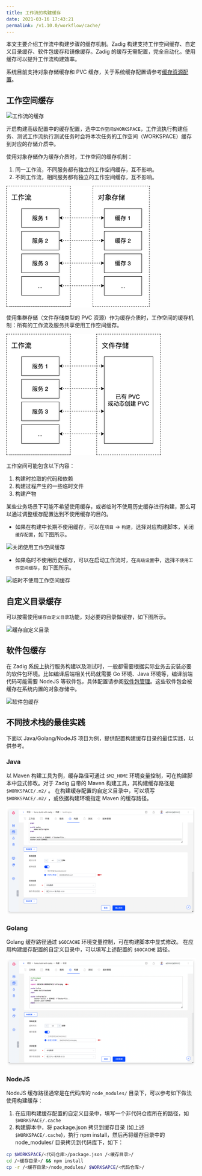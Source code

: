 ```yaml
---
title: 工作流的构建缓存
date: 2021-03-16 17:43:21
permalink: /v1.10.0/workflow/cache/
---
```

本文主要介绍工作流中构建步骤的缓存机制。Zadig 构建支持工作空间缓存、自定义目录缓存、软件包缓存和镜像缓存。Zadig 的缓存无需配置，完全自动化。使用缓存可以提升工作流构建效率。

系统目前支持对象存储缓存和 PVC 缓存，关于系统缓存配置请参考[缓存资源配置](/v1.10.0/pages/cluster_manage/#缓存资源配置)。

## 工作空间缓存
![工作流的缓存](./_images/workflow_cache_1_1.png)

开启构建高级配置中的缓存配置，选中`工作空间$WORKSPACE`，工作流执行构建任务、测试工作流执行测试任务时会将本次任务的工作空间（WORKSPACE）缓存到对应的存储介质中。

使用对象存储作为缓存介质时，工作空间的缓存机制：
1. 同一工作流，不同服务都有独立的工作空间缓存，互不影响。
2. 不同工作流，相同服务都有独立的工作空间缓存，互不影响。

![工作流的缓存](./_images/workflow_cache_1.png)

使用集群存储（文件存储类型的 PVC 资源）作为缓存介质时，工作空间的缓存机制：所有的工作流及服务共享使用工作空间缓存。

![工作流的缓存](./_images/workflow_cache_1_2.png)

工作空间可能包含以下内容：
1. 构建时拉取的代码和依赖
2. 构建过程产生的一些临时文件
3. 构建产物

某些业务场景下可能不希望使用缓存，或者临时不使用历史缓存进行构建，那么可以通过调整缓存配置达到不使用缓存的目的。

* 如果在构建中长期不使用缓存，可以在`项目` -> `构建`，选择对应构建脚本，关闭 `缓存配置`，如下图所示。

![关闭使用工作空间缓存](./_images/workflow_cache_2.png)

* 如果临时不使用历史缓存，可以在启动工作流时，在`高级设置`中，选择`不使用工作空间缓存`，如下图所示。

![临时不使用工作空间缓存](./_images/workflow_cache_3.png)

## 自定义目录缓存
可以按需使用`缓存自定义目录`功能，对必要的目录做缓存，如下图所示。

![缓存自定义目录](./_images/workflow_cache_4.png)

## 软件包缓存

在 Zadig 系统上执行服务构建以及测试时，一般都需要根据实际业务去安装必要的软件包环境。比如编译后端相关代码就需要 Go 环境、Java 环境等，编译前端代码可能需要 NodeJS 等软件包，具体配置请参阅[软件包管理](/v1.10.0/settings/app/)。这些软件包会被缓存在系统内置的对象存储中。

![软件包缓存](./_images/workflow_cache_5.png)

## 不同技术栈的最佳实践

下面以 Java/Golang/NodeJS 项目为例，提供配置构建缓存目录的最佳实践，以供参考。

### Java

以 Maven 构建工具为例，缓存路径可通过 `$M2_HOME` 环境变量控制，可在构建脚本中显式修改。对于 Zadig 自带的 Maven 构建工具，其构建缓存路径是 `$WORKSPACE/.m2/` 。
在构建缓存配置的自定义目录中，可以填写 `$WORKSPACE/.m2/` ，或依据构建环境指定 Maven 的缓存路径。

![缓存自定义目录](./_images/build_cache_config_1.png)

### Golang

Golang 缓存路径通过 `$GOCACHE` 环境变量控制，可在构建脚本中显式修改。
在应用构建缓存配置的自定义目录中，可以填写上述配置的 `$GOCACHE` 路径。

![缓存自定义目录](./_images/build_cache_config_2.png)

### NodeJS

NodeJS 缓存路径通常是在代码库的 `node_modules/` 目录下，可以参考如下做法使用构建缓存：
1. 在应用构建缓存配置的自定义目录中，填写一个非代码仓库所在的路径，如 `$WORKSPACE/.cache`
2. 构建脚本中，将 package.json 拷贝到缓存目录 (如上述 `$WORKSPACE/.cache`)，执行 npm install，然后再将缓存目录中的 node_modules/ 目录拷贝到代码库下，如下：

```bash
cp $WORKSPACE/<代码仓库>/package.json /<缓存目录>/
cd /<缓存目录>/ && npm install
cp -r /<缓存目录>/node_modules/ $WORKSAPCE/<代码仓库>/
```
